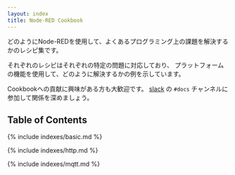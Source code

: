 ```yaml
---
layout: index
title: Node-RED Cookbook
---
```


どのようにNode-REDを使用して、よくあるプログラミング上の課題を解決するかのレシピ集です。

それぞれのレシピはそれぞれの特定の問題に対応しており、
プラットフォームの機能を使用して、どのように解決するかの例を示しています。

Cookbookへの貢献に興味がある方も大歓迎です。
[slack](https://nodered.jp/slack) の `#docs` チャンネルに参加して関係を深めましょう。

## Table of Contents

{% include indexes/basic.md %}

{% include indexes/http.md %}

{% include indexes/mqtt.md %}
